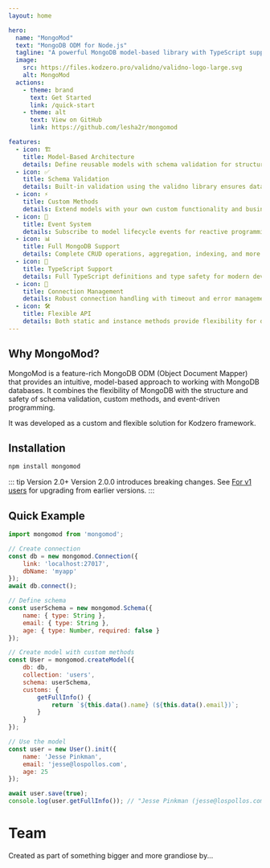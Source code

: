 ```yaml
---
layout: home

hero:
  name: "MongoMod"
  text: "MongoDB ODM for Node.js"
  tagline: "A powerful MongoDB model-based library with TypeScript support"
  image:
    src: https://files.kodzero.pro/validno/validno-logo-large.svg
    alt: MongoMod
  actions:
    - theme: brand
      text: Get Started
      link: /quick-start
    - theme: alt
      text: View on GitHub
      link: https://github.com/lesha2r/mongomod

features:
  - icon: 🏗️
    title: Model-Based Architecture
    details: Define reusable models with schema validation for structured data management.
  - icon: ✅
    title: Schema Validation
    details: Built-in validation using the validno library ensures data integrity.
  - icon: ⚡
    title: Custom Methods
    details: Extend models with your own custom functionality and business logic.
  - icon: 🎯
    title: Event System
    details: Subscribe to model lifecycle events for reactive programming.
  - icon: 📊
    title: Full MongoDB Support
    details: Complete CRUD operations, aggregation, indexing, and more advanced MongoDB features.
  - icon: 🔷
    title: TypeScript Support
    details: Full TypeScript definitions and type safety for modern development.
  - icon: 🔗
    title: Connection Management
    details: Robust connection handling with timeout and error management.
  - icon: 🛠️
    title: Flexible API
    details: Both static and instance methods provide flexibility for different use cases.
---
```


## Why MongoMod?

MongoMod is a feature-rich MongoDB ODM (Object Document Mapper) that provides an intuitive, model-based approach to working with MongoDB databases. It combines the flexibility of MongoDB with the structure and safety of schema validation, custom methods, and event-driven programming.

It was developed as a custom and flexible solution for Kodzero framework.

## Installation

```bash
npm install mongomod
```

::: tip Version 2.0+
Version 2.0.0 introduces breaking changes. See [For v1 users](/migration-guide) for upgrading from earlier versions.
:::

## Quick Example

```javascript
import mongomod from 'mongomod';

// Create connection
const db = new mongomod.Connection({
    link: 'localhost:27017',
    dbName: 'myapp'
});
await db.connect();

// Define schema
const userSchema = new mongomod.Schema({
    name: { type: String },
    email: { type: String },
    age: { type: Number, required: false }
});

// Create model with custom methods
const User = mongomod.createModel({
    db: db,
    collection: 'users',
    schema: userSchema,
    customs: {
        getFullInfo() {
            return `${this.data().name} (${this.data().email})`;
        }
    }
});

// Use the model
const user = new User().init({
    name: 'Jesse Pinkman',
    email: 'jesse@lospollos.com',
    age: 25
});

await user.save(true);
console.log(user.getFullInfo()); // "Jesse Pinkman (jesse@lospollos.com)"
```

<script setup>
import { VPTeamMembers } from 'vitepress/theme'

const members = [
  {
    avatar: 'https://avatars.githubusercontent.com/u/66374113?v=4',
    name: 'Aleksey Tur',
    title: 'Creator',
    links: [
      { icon: 'github', link: 'https://github.com/lesha2r' },
      { icon: 'telegram', link: 'https://t.me/leshatour' }
    ]
  }
]
</script>

# Team

Created as part of something bigger and more grandiose by...

<VPTeamMembers size="small" :members />
